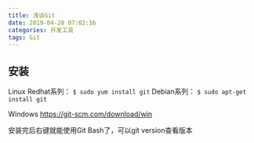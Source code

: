 ```yaml
---
title: 浅谈Git
date: 2019-04-28 07:02:16
categories: 开发工具
tags: Git
---
```

## 安装 ##
Linux 
Redhat系列： 
`$ sudo yum install git`
Debian系列：
`$ sudo apt-get install git`

Windows
https://git-scm.com/download/win

安装完后右键就能使用Git Bash了，可以git version查看版本